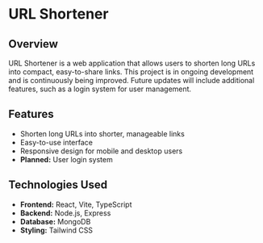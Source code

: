 # URL Shortener

## Overview

URL Shortener is a web application that allows users to shorten long URLs into compact, easy-to-share links. This project is in ongoing development and is continuously being improved. Future updates will include additional features, such as a login system for user management.

## Features

- Shorten long URLs into shorter, manageable links
- Easy-to-use interface
- Responsive design for mobile and desktop users
- **Planned:** User login system

## Technologies Used

- **Frontend:** React, Vite, TypeScript
- **Backend:** Node.js, Express
- **Database:** MongoDB
- **Styling:** Tailwind CSS
